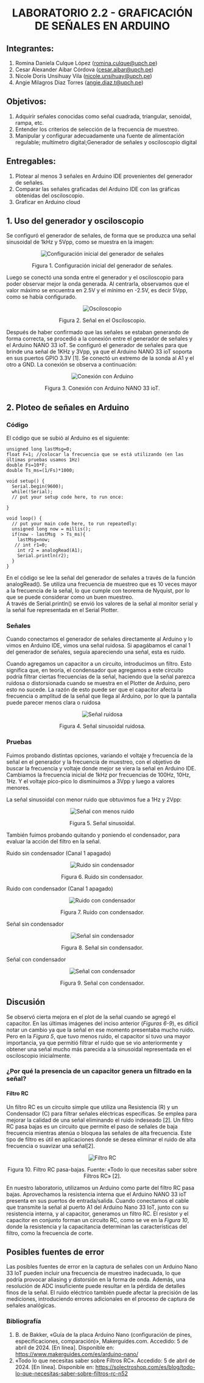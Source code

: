 <div align="center">
<h1>LABORATORIO 2.2 - GRAFICACIÓN DE SEÑALES EN ARDUINO</h1>
</div>

## Integrantes:
1. Romina Daniela Culque López (romina.culque@upch.pe)
2. Cesar Alexander Aibar Córdova (cesar.aibar@upch.pe)
3. Nicole Doris Unsihuay Vila (nicole.unsihuay@upch.pe)
4. Angie Milagros Diaz Torres (angie.diaz.t@upch.pe)

## Objetivos:
1. Adquirir señales conocidas como señal cuadrada, triangular, senoidal, rampa, etc.
2. Entender los criterios de selección de la frecuencia de muestreo.
3. Manipular y configurar adecuadamente una fuente de alimentación regulable; multímetro digital;Generador de señales y osciloscopio digital

## Entregables:
1. Plotear al menos 3 señales en Arduino IDE provenientes del generador de señales.
2. Comparar las señales graficadas del Arduino IDE con las gráficas obtenidas del osciloscopio.
3. Graficar en Arduino cloud

## 1. Uso del generador y osciloscopio
Se configuró el generador de señales, de forma que se produzca una señal sinusoidal de 1kHz y 5Vpp, como se muestra en la imagen:
<p align="center">
  <img src="https://github.com/angiet04/Intro_se-ales06/blob/main/Im%C3%A1genes/generador.jpg" alt="Configuración inicial del generador de señales">
</p>
  <p align="center">Figura 1. Configuración inicial del generador de señales.</p>

Luego se conectó una sonda entre el generador y el osciloscopio para poder observar mejor la onda generada. 
Al centrarla, observamos que el valor máximo se encuentra en 2.5V y el mínimo en -2.5V, es decir 5Vpp, como se había configurado.  
<p align="center">
  <img src="https://github.com/angiet04/Intro_se-ales06/blob/main/Im%C3%A1genes/osciloscopio.jpg" alt="Osciloscopio">
</p>
  <p align="center">Figura 2. Señal en el Osciloscopio.</p>

Después de haber confirmado que las señales se estaban generando de forma correcta, se procedió a la conexión entre el generador de señales y el Arduino NANO 33 ioT. Se configuró el generador de señales para que brinde una señal de 1KHz y 3Vpp, ya que el Arduino NANO 33 ioT soporta en sus puertos GPIO 3.3V [1]. 
Se conectó un extremo de la sonda al A1 y el otro a GND. La conexión se observa a continuación: 
<p align="center">
  <img src="https://github.com/angiet04/Intro_se-ales06/blob/main/Im%C3%A1genes/conexion_con_arduino.jpg" alt="Conexión con Arduino">
</p>
  <p align="center">Figura 3. Conexión con Arduino NANO 33 ioT.</p>

## 2. Ploteo de señales en Arduino
###  Código 
El código que se subió al Arduino es el siguiente:
```arduino
unsigned long lastMsg=0;
float F=1; //colocar la frecuencia que se está utilizando (en las últimas pruebas usamos 1Hz)
double Fs=10*F;
double Ts_ms=(1/Fs)*1000;

void setup() {
  Serial.begin(9600);
  while(!Serial);
  // put your setup code here, to run once:

}

void loop() {
  // put your main code here, to run repeatedly:
  unsigned long now = millis();
  if(now - lastMsg  > Ts_ms){
    lastMsg=now;
   // int r1=0;
    int r2 = analogRead(A1);
    Serial.println(r2);
  }
}
```
En el código se lee la señal del generador de señales a través de la función analogRead(). Se utiliza una frecuencia de muestreo que es 10 veces mayor a la frecuencia de la señal, lo que cumple con teorema de Nyquist, por lo que se puede considerar como un buen muestreo.  
A través de Serial.println() se envió los valores de la señal al monitor serial y la señal fue representada en el Serial Plotter.

### Señales
Cuando conectamos el generador de señales directamente al Arduino y lo vimos en Arduino IDE, vimos una señal ruidosa. Si apagábamos el canal 1 del generador de señales, seguía apareciendo una señal, esta es ruido.

Cuando agregamos un capacitor a un circuito, introducimos un filtro. Esto significa que, en teoría, el condensador que agregamos a este circuito podría filtrar ciertas frecuencias de la señal, haciendo que la señal parezca ruidosa o distorsionada cuando se muestra en el Plotter de Arduino, pero esto no sucede. La razón de esto puede ser que el capacitor afecta la frecuencia o amplitud de la señal que llega al Arduino, por lo que la pantalla puede parecer menos clara o ruidosa
<p align="center">
  <img src="https://github.com/angiet04/Intro_se-ales06/blob/main/Im%C3%A1genes//senal_sinusoidal_ruidosa2.jpg" alt="Señal ruidosa">
</p>
  <p align="center">Figura 4. Señal sinusoidal ruidosa.</p>

### Pruebas
Fuimos probando distintas opciones, variando el voltaje y frecuencia de la señal en el generador y la frecuencia de muestreo, con el objetivo de buscar la frecuencia y voltaje donde mejor se viera la señal en Arduino IDE. Cambiamos la frecuencia inicial de 1kHz por frecuencias de 100Hz, 10Hz, 1Hz. Y el voltaje pico-pico lo disminuimos a 3Vpp y luego a valores menores. 

La señal sinusoidal con menor ruido que obtuvimos fue a 1Hz y 2Vpp: 
<p align="center">
  <img src="https://github.com/angiet04/Intro_se-ales06/blob/main/Im%C3%A1genes//senal_sinusoidal2.jpg" alt="Señal con menos ruido">
</p>
  <p align="center">Figura 5. Señal sinusoidal.</p>

También fuimos probando quitando y poniendo el condensador, para evaluar la acción del filtro en la señal.

Ruido sin condensador (Canal 1 apagado)
<p align="center">
  <img src="https://github.com/angiet04/Intro_se-ales06/blob/main/Im%C3%A1genes//ruido_sin_condensador.jpg" alt="Ruido sin condensador">
</p>
  <p align="center">Figura 6. Ruido sin condensador.</p>

Ruido con condensador (Canal 1 apagado)
<p align="center">
  <img src="https://github.com/angiet04/Intro_se-ales06/blob/main/Im%C3%A1genes//ruido_con_condensador.jpg" alt="Ruido con condensador">
</p>
  <p align="center">Figura 7. Ruido con condensador.</p>

Señal sin condensador
<p align="center">
  <img src="https://github.com/angiet04/Intro_se-ales06/blob/main/Im%C3%A1genes//señal_sin_condensador.jpg" alt="Señal sin condensador">
</p>
  <p align="center">Figura 8. Señal sin condensador.</p>

Señal con condensador
<p align="center">
  <img src="https://github.com/angiet04/Intro_se-ales06/blob/main/Im%C3%A1genes//señal_con_condensador.jpg" alt="Señal con condensador">
</p>
  <p align="center">Figura 9. Señal con condensador.</p>


## Discusión
Se observó cierta mejora en el plot de la señal cuando se agregó el capacitor. En las últimas imágenes del inciso anterior (*Figuras 6-9*), es difícil notar un cambio ya que la señal en ese momento presentaba mucho ruido. Pero en la *Figura 5*, que tuvo menos ruido, el capacitor sí tuvo una mayor importancia, ya que permitió filtrar el ruido que se vio anteriormente y obtener una señal mucho más parecida a la sinusoidal representada en el osciloscopio inicialmente.

### ¿Por qué la presencia de un capacitor genera un filtrado en la señal?
#### Filtro RC
Un filtro RC es un circuito simple que utiliza una Resistencia (R) y un Condensador (C) para filtrar señales eléctricas específicas. Se emplea para mejorar la calidad de una señal eliminando el ruido indeseado [2].
Un filtro RC pasa bajas es un circuito que permite el paso de señales de baja frecuencia mientras atenúa o bloquea las señales de alta frecuencia. Este tipo de filtro es útil en aplicaciones donde se desea eliminar el ruido de alta frecuencia o suavizar una señal[2].
<p align="center">
  <img src="https://github.com/angiet04/Intro_se-ales06/blob/main/Im%C3%A1genes/filtro_RC.jpg" alt="Filtro RC">
</p>
  <p align="center">Figura 10. Filtro RC pasa-bajas. Fuente: «Todo lo que necesitas saber sobre Filtros RC» [2].</p>

En nuestro laboratorio, utilizamos un Arduino como parte del filtro RC pasa bajas. Aprovechamos la resistencia interna que el Arduino NANO 33 ioT presenta en sus puertos de entrada/salida. Cuando conectamos el cable que transmite la señal al puerto A1 del Arduino Nano 33 IoT, junto con su resistencia interna, y al capacitor, generamos un filtro RC. El resistor y el capacitor en conjunto forman un circuito RC, como se ve en la *Figura 10*, donde la resistencia y la capacitancia determinan las características del filtro, como la frecuencia de corte.


## Posibles fuentes de error
Las posibles fuentes de error en la captura de señales con un Arduino Nano 33 IoT pueden incluir una frecuencia de muestreo inadecuada, lo que podría provocar aliasing y distorsión en la forma de onda. Además, una resolución de ADC insuficiente puede resultar en la pérdida de detalles finos de la señal. El ruido eléctrico también puede afectar la precisión de las mediciones, introduciendo errores adicionales en el proceso de captura de señales analógicas.

### Bibliografía
1. B. de Bakker, «Guía de la placa Arduino Nano (configuración de pines, especificaciones, comparación)», Makerguides.com. Accedido: 5 de abril de 2024. [En línea]. Disponible en: https://www.makerguides.com/es/arduino-nano/
2. «Todo lo que necesitas saber sobre Filtros RC». Accedido: 5 de abril de 2024. [En línea]. Disponible en: https://solectroshop.com/es/blog/todo-lo-que-necesitas-saber-sobre-filtros-rc-n52
